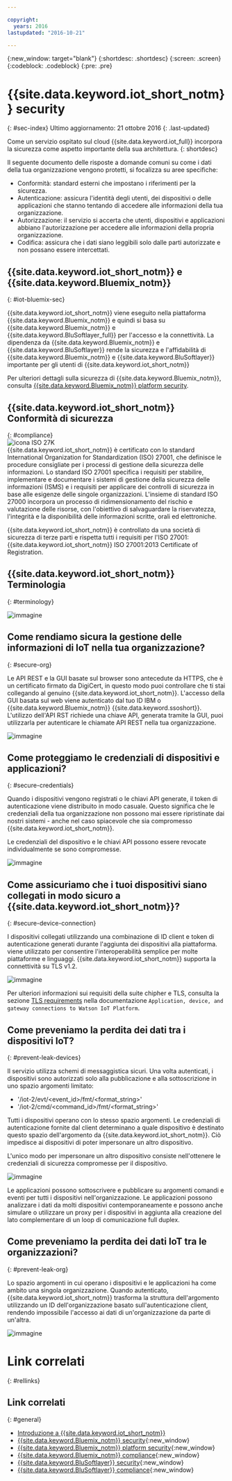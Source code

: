 ```yaml
---

copyright:
  years: 2016
lastupdated: "2016-10-21"

---
```


{:new_window: target="blank"}
{:shortdesc: .shortdesc}
{:screen: .screen}
{:codeblock: .codeblock}
{:pre: .pre}


# {{site.data.keyword.iot_short_notm}} security
{: #sec-index}
Ultimo aggiornamento: 21 ottobre 2016
{: .last-updated}

Come un servizio ospitato sul cloud {{site.data.keyword.iot_full}} incorpora la sicurezza come aspetto importante della sua architettura.
{: shortdesc}

Il seguente documento delle risposte a domande comuni su come i dati della tua organizzazione vengono protetti, si focalizza su aree specifiche:

* Conformità: standard esterni che impostano i riferimenti per la sicurezza.
* Autenticazione: assicura l'identità degli utenti, dei dispositivi o delle applicazioni che stanno tentando di accedere alle informazioni della tua organizzazione.
* Autorizzazione: il servizio si accerta che utenti, dispositivi e applicazioni abbiano l'autorizzazione per accedere alle informazioni della propria organizzazione.
* Codifica: assicura che i dati siano leggibili solo dalle parti autorizzate e non possano essere intercettati.

## {{site.data.keyword.iot_short_notm}} e {{site.data.keyword.Bluemix_notm}}
{: #iot-bluemix-sec}

{{site.data.keyword.iot_short_notm}} viene eseguito nella piattaforma {{site.data.keyword.Bluemix_notm}} e quindi si basa su {{site.data.keyword.Bluemix_notm}} e {{site.data.keyword.BluSoftlayer_full}} per l'accesso e la connettività. La dipendenza da {{site.data.keyword.Bluemix_notm}} e {{site.data.keyword.BluSoftlayer}} rende la sicurezza e l'affidabilità di {{site.data.keyword.Bluemix_notm}} e {{site.data.keyword.BluSoftlayer}} importante per gli utenti di {{site.data.keyword.iot_short_notm}}

Per ulteriori dettagli sulla sicurezza di {{site.data.keyword.Bluemix_notm}}, consulta [{{site.data.keyword.Bluemix_notm}} platform security](https://console.ng.bluemix.net/docs/security/index.html#platform-security).

## {{site.data.keyword.iot_short_notm}} Conformità di sicurezza
{: #compliance}  
![icona ISO 27K](../../images/icon_iso27k1.png "icona ISO 27K")   
{{site.data.keyword.iot_short_notm}} è certificato con lo standard International Organization for Standardization (ISO) 27001, che definisce le procedure consigliate per i processi di gestione della sicurezza delle informazioni. Lo standard ISO 27001 specifica i requisiti per stabilire, implementare e documentare i sistemi di gestione della sicurezza delle informazioni (ISMS) e i requisiti per applicare dei controlli di sicurezza in base alle esigenze delle singole organizzazioni. L'insieme di standard ISO 27000 incorpora un processo di ridimensionamento del rischio e valutazione delle risorse, con l'obiettivo di salvaguardare la riservatezza, l'integrità e la disponibilità delle informazioni scritte, orali ed elettroniche.

{{site.data.keyword.iot_short_notm}} è controllato da una società di sicurezza di terze parti e rispetta tutti i requisiti per l'ISO 27001: {{site.data.keyword.iot_short_notm}} ISO 27001:2013 Certificate of Registration.


## {{site.data.keyword.iot_short_notm}} Terminologia
{: #terminology}

![immagine](terminology_platform.svg)


## Come rendiamo sicura la gestione delle informazioni di IoT nella tua organizzazione?
{: #secure-org}

Le API REST e la GUI basate sul browser sono antecedute da HTTPS, che è un certificato firmato da DigiCert, in questo modo puoi controllare che ti stai collegando al genuino {{site.data.keyword.iot_short_notm}}. L'accesso della GUI basata sul web viene autenticato dal tuo ID IBM o {{site.data.keyword.Bluemix_notm}} {{site.data.keyword.ssoshort}}. L'utilizzo dell'API RST richiede una chiave API, generata tramite la GUI, puoi utilizzarla per autenticare le chiamate API REST nella tua organizzazione.

![immagine](management_platform.svg)


## Come proteggiamo le credenziali di dispositivi e applicazioni?
{: #secure-credentials}

Quando i dispositivi vengono registrati o le chiavi API generate, il token di autenticazione viene distribuito in modo casuale. Questo significa che le credenziali della tua organizzazione non possono mai essere ripristinate dai nostri sistemi - anche nel caso spiacevole che sia compromesso {{site.data.keyword.iot_short_notm}}.

Le credenziali del dispositivo e le chiavi API possono essere revocate individualmente se sono compromesse.

![immagine](authentication_platform.svg)

## Come assicuriamo che i tuoi dispositivi siano collegati in modo sicuro a {{site.data.keyword.iot_short_notm}}?
{: #secure-device-connection}

I dispositivi collegati utilizzando una combinazione di ID client e token di autenticazione generati durante l'aggiunta dei dispositivi alla piattaforma. viene utilizzato per consentire l'interoperabilità semplice per molte piattaforme e linguaggi. {{site.data.keyword.iot_short_notm}} supporta la connettività su TLS v1.2.

![immagine](connectivity_platform.svg)

Per ulteriori informazioni sui requisiti della suite chipher e TLS, consulta la sezione [TLS requirements](https://console.ng.bluemix.net/docs/services/IoT/reference/security/connect_devices_apps_gw.html#tls_requirements)  nella documentazione `Application, device, and gateway connections to Watson IoT Platform`.

## Come preveniamo la perdita dei dati tra i dispositivi IoT?
{: #prevent-leak-devices}

Il servizio utilizza schemi di messaggistica sicuri. Una volta autenticati, i dispositivi sono autorizzati solo alla pubblicazione e alla sottoscrizione in uno spazio argomenti limitato:

* '/iot-2/evt/<event_id>/fmt/<format_string>'
* '/iot-2/cmd/<command_id>/fmt/<format_string>'

Tutti i dispositivi operano con lo stesso spazio argomenti. Le credenziali di autenticazione fornite dal client determinano a quale dispositivo è destinato questo spazio dell'argomento da {{site.data.keyword.iot_short_notm}}.  Ciò impedisce ai dispositivi di poter impersonare un altro dispositivo.

L'unico modo per impersonare un altro dispositivo consiste nell'ottenere le credenziali di sicurezza compromesse per il dispositivo.


![immagine](device_scope_platform.svg)


Le applicazioni possono sottoscrivere e pubblicare su argomenti comandi e eventi per tutti i dispositivi nell'organizzazione. Le applicazioni possono analizzare i dati da molti dispositivi contemporaneamente e possono anche simulare o utilizzare un proxy per i dispositivi in aggiunta alla creazione del lato complementare di un loop di comunicazione full duplex.


## Come preveniamo la perdita dei dati IoT tra le organizzazioni?
{: #prevent-leak-org}

Lo spazio argomenti in cui operano i dispositivi e le applicazioni ha come ambito una singola organizzazione. Quando autenticato, {{site.data.keyword.iot_short_notm}} trasforma la struttura dell'argomento utilizzando un ID dell'organizzazione basato sull'autenticazione client, rendendo impossibile l'accesso ai dati di un'organizzazione da parte di un'altra.

![immagine](org_scope_platform.svg)

# Link correlati
{: #rellinks}
## Link correlati
{: #general}
* [Introduzione a {{site.data.keyword.iot_short_notm}}](https://console.ng.bluemix.net/docs/services/IoT/index.html)
* [{{site.data.keyword.Bluemix_notm}} security](https://console.ng.bluemix.net/docs/security/index.html#security){:new_window}
* [{{site.data.keyword.Bluemix_notm}} platform security](https://console.ng.bluemix.net/docs/security/index.html#platform-security){:new_window}
* [{{site.data.keyword.Bluemix_notm}} compliance](https://console.ng.bluemix.net/docs/security/index.html#compliance){:new_window}
* [{{site.data.keyword.BluSoftlayer}} security](http://www.softlayer.com/security){:new_window}
* [{{site.data.keyword.BluSoftlayer}} compliance](http://www.softlayer.com/compliance){:new_window}
